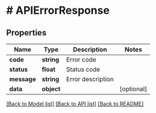 # # APIErrorResponse

## Properties

Name | Type | Description | Notes
------------ | ------------- | ------------- | -------------
**code** | **string** | Error code |
**status** | **float** | Status code |
**message** | **string** | Error description |
**data** | **object** |  | [optional]

[[Back to Model list]](../../README.md#models) [[Back to API list]](../../README.md#endpoints) [[Back to README]](../../README.md)
